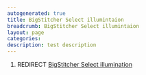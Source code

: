 ```yaml
---
autogenerated: true
title: BigStitcher Select illumintaion
breadcrumb: BigStitcher Select illumintaion
layout: page
categories: 
description: test description
---
```


1.  REDIRECT [BigStitcher Select illumination](BigStitcher_Select_illumination)
